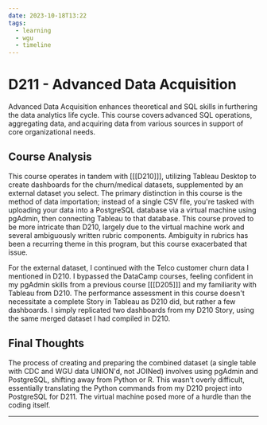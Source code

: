 ```yaml
---
date: 2023-10-18T13:22
tags:
  - learning
  - wgu
  - timeline
---
```


# D211 - Advanced Data Acquisition

Advanced Data Acquisition enhances theoretical and SQL skills in furthering the data analytics life cycle. 
This course covers advanced SQL operations, aggregating data, and acquiring data from various sources in support of core organizational needs.

## Course Analysis
This course operates in tandem with [[[D210]]], utilizing Tableau Desktop to create dashboards for the churn/medical datasets, supplemented by an external dataset you select. The primary distinction in this course is the method of data importation; instead of a single CSV file, you're tasked with uploading your data into a PostgreSQL database via a virtual machine using pgAdmin, then connecting Tableau to that database. This course proved to be more intricate than D210, largely due to the virtual machine work and several ambiguously written rubric components. Ambiguity in rubrics has been a recurring theme in this program, but this course exacerbated that issue.

For the external dataset, I continued with the Telco customer churn data I mentioned in D210. I bypassed the DataCamp courses, feeling confident in my pgAdmin skills from a previous course [[[D205]]] and my familiarity with Tableau from D210. The performance assessment in this course doesn't necessitate a complete Story in Tableau as D210 did, but rather a few dashboards. I simply replicated two dashboards from my D210 Story, using the same merged dataset I had compiled in D210.

## Final Thoughts

The process of creating and preparing the combined dataset (a single table with CDC and WGU data UNION'd, not JOINed) involves using pgAdmin and PostgreSQL, shifting away from Python or R. This wasn't overly difficult, essentially translating the Python commands from my D210 project into PostgreSQL for D211. The virtual machine posed more of a hurdle than the coding itself.

<hr />
